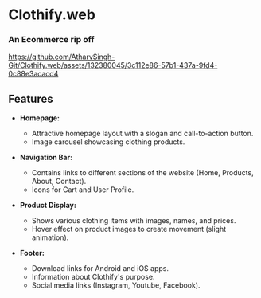 # Clothify.web
### An Ecommerce rip off 
https://github.com/AtharvSingh-Git/Clothify.web/assets/132380045/3c112e86-57b1-437a-9fd4-0c88e3acacd4

## Features
- **Homepage:** 
  - Attractive homepage layout with a slogan and call-to-action button.
  - Image carousel showcasing clothing products.

- **Navigation Bar:**
  - Contains links to different sections of the website (Home, Products, About, Contact).
  - Icons for Cart and User Profile.

- **Product Display:**
  - Shows various clothing items with images, names, and prices.
  - Hover effect on product images to create movement (slight animation).

- **Footer:**
  - Download links for Android and iOS apps.
  - Information about Clothify's purpose.
  - Social media links (Instagram, Youtube, Facebook).
